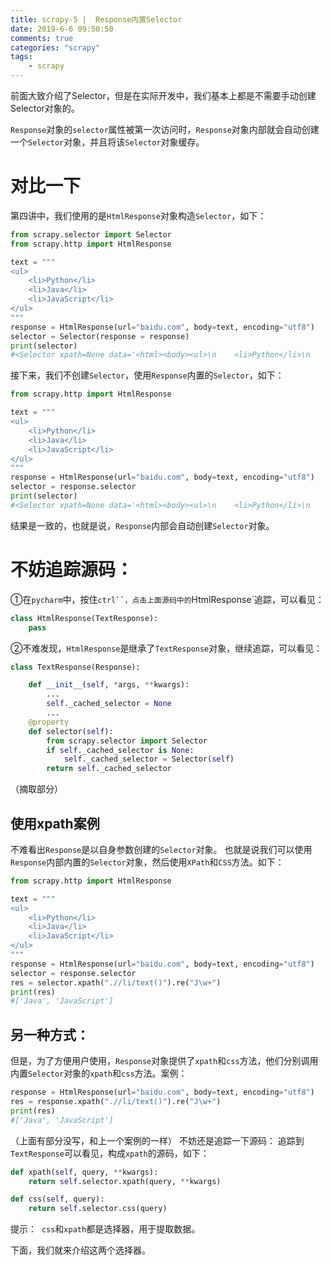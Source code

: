 ```yaml
---
title: scrapy-5 |  Response内置Selector
date: 2019-6-6 09:50:50
comments: true
categories: "scrapy"
tags: 
    - scrapy
---
```


前面大致介绍了Selector，但是在实际开发中，我们基本上都是不需要手动创建Selector对象的。

`Response`对象的`selector`属性被第一次访问时，`Response`对象内部就会自动创建一个`Selector`对象，并且将该`Selector`对象缓存。
# 对比一下
第四讲中，我们使用的是`HtmlResponse`对象构造`Selector`，如下：
``` python
from scrapy.selector import Selector
from scrapy.http import HtmlResponse

text = """
<ul>
    <li>Python</li>
    <li>Java</li>
    <li>JavaScript</li>
</ul>
"""
response = HtmlResponse(url="baidu.com", body=text, encoding="utf8")
selector = Selector(response = response)
print(selector) 
#<Selector xpath=None data='<html><body><ul>\n    <li>Python</li>\n   '>
```

接下来，我们不创建`Selector`，使用`Response`内置的`Selector`，如下：
``` python
from scrapy.http import HtmlResponse

text = """
<ul>
    <li>Python</li>
    <li>Java</li>
    <li>JavaScript</li>
</ul>
"""
response = HtmlResponse(url="baidu.com", body=text, encoding="utf8")
selector = response.selector
print(selector)
#<Selector xpath=None data='<html><body><ul>\n    <li>Python</li>\n   '>
```

结果是一致的，也就是说，`Response`内部会自动创建`Selector`对象。

# 不妨追踪源码：
①在`pycharm`中，按住`ctrl``，点击上面源码中的`HtmlResponse`追踪，可以看见：
``` python
class HtmlResponse(TextResponse):
    pass
```

②不难发现，`HtmlResponse`是继承了`TextResponse`对象，继续追踪，可以看见：
``` python
class TextResponse(Response):

    def __init__(self, *args, **kwargs):
        ...
        self._cached_selector = None
        ...
    @property
    def selector(self):
        from scrapy.selector import Selector
        if self._cached_selector is None:
        	self._cached_selector = Selector(self)
        return self._cached_selector
```

（摘取部分）
## 使用xpath案例
不难看出`Response`是以自身参数创建的`Selector`对象。
也就是说我们可以使用`Response`内部内置的`Selector`对象，然后使用`XPath`和`CSS`方法。如下：
``` python
from scrapy.http import HtmlResponse

text = """
<ul>
    <li>Python</li>
    <li>Java</li>
    <li>JavaScript</li>
</ul>
"""
response = HtmlResponse(url="baidu.com", body=text, encoding="utf8")
selector = response.selector
res = selector.xpath(".//li/text()").re("J\w+")
print(res)
#['Java', 'JavaScript']
```

## 另一种方式：
但是，为了方便用户使用，`Response`对象提供了`xpath`和`css`方法，他们分别调用内置`Selector`对象的`xpath`和`css`方法。案例：
``` python
response = HtmlResponse(url="baidu.com", body=text, encoding="utf8")
res = response.xpath(".//li/text()").re("J\w+")
print(res)
#['Java', 'JavaScript']
```

（上面有部分没写，和上一个案例的一样）
不妨还是追踪一下源码：
追踪到`TextResponse`可以看见，构成`xpath`的源码，如下：
``` python
def xpath(self, query, **kwargs):
	return self.selector.xpath(query, **kwargs)

def css(self, query):
	return self.selector.css(query)
```

<span class="title2">提示：</span>&nbsp;&nbsp;`css`和`xpath`都是选择器，用于提取数据。

下面，我们就来介绍这两个选择器。